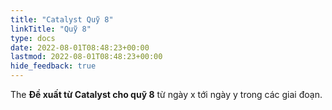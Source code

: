```yaml
---
title: "Catalyst Quỹ 8"
linkTitle: "Quỹ 8"
type: docs
date: 2022-08-01T08:48:23+00:00
lastmod: 2022-08-01T08:48:23+00:00
hide_feedback: true
---
```


<!-- This index page is yet to be udated.  -->

The **Đề xuất từ Catalyst cho quỹ 8** từ ngày x tới ngày y trong các giai đoạn.
